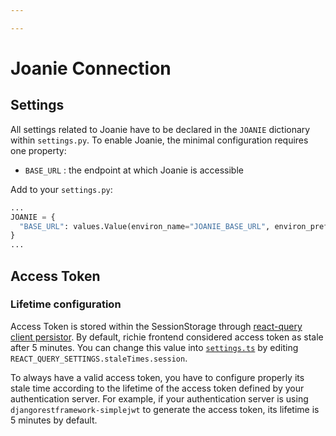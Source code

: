 ```yaml
---

---
```

# Joanie Connection

## Settings

All settings related to Joanie have to be declared in the `JOANIE` dictionary
within `settings.py`.
To enable Joanie, the minimal configuration requires one property:

- `BASE_URL` : the endpoint at which Joanie is accessible

Add to your `settings.py`:

```python
...
JOANIE = {
  "BASE_URL": values.Value(environ_name="JOANIE_BASE_URL", environ_prefix=None)
}
...
```

## Access Token
### Lifetime configuration
Access Token is stored within the SessionStorage through
[react-query client persistor](https://github.com/openfun/richie/blob/643d7bbdb7f9a02a86360607a7b37c587e70be1a/src/frontend/js/utils/react-query/createSessionStoragePersistor/index.ts).
By default, richie frontend considered access token as stale after 5 minutes. You can change this
value into [`settings.ts`](https://github.com/openfun/richie/blob/643d7bbdb7f9a02a86360607a7b37c587e70be1a/src/frontend/js/settings.ts)
by editing `REACT_QUERY_SETTINGS.staleTimes.session`.

To always have a valid access token, you have to configure properly its stale time according to the
lifetime of the access token defined by your authentication server. For example, if your
authentication server is using `djangorestframework-simplejwt` to generate the access token,
its lifetime is 5 minutes by default.
